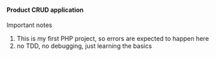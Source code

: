 #### Product CRUD application

Important notes

1. This is my first PHP project, so errors are expected to happen here
2. no TDD, no debugging, just learning the basics
